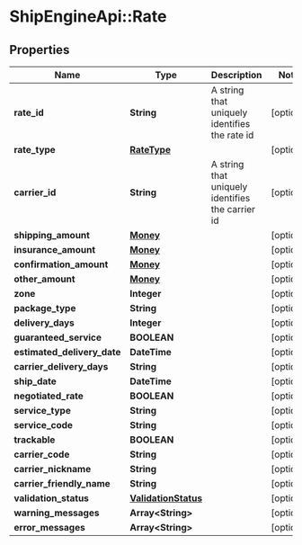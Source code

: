 # ShipEngineApi::Rate

## Properties
Name | Type | Description | Notes
------------ | ------------- | ------------- | -------------
**rate_id** | **String** | A string that uniquely identifies the rate id | [optional] 
**rate_type** | [**RateType**](RateType.md) |  | [optional] 
**carrier_id** | **String** | A string that uniquely identifies the carrier id | [optional] 
**shipping_amount** | [**Money**](Money.md) |  | [optional] 
**insurance_amount** | [**Money**](Money.md) |  | [optional] 
**confirmation_amount** | [**Money**](Money.md) |  | [optional] 
**other_amount** | [**Money**](Money.md) |  | [optional] 
**zone** | **Integer** |  | [optional] 
**package_type** | **String** |  | [optional] 
**delivery_days** | **Integer** |  | [optional] 
**guaranteed_service** | **BOOLEAN** |  | [optional] 
**estimated_delivery_date** | **DateTime** |  | [optional] 
**carrier_delivery_days** | **String** |  | [optional] 
**ship_date** | **DateTime** |  | [optional] 
**negotiated_rate** | **BOOLEAN** |  | [optional] 
**service_type** | **String** |  | [optional] 
**service_code** | **String** |  | [optional] 
**trackable** | **BOOLEAN** |  | [optional] 
**carrier_code** | **String** |  | [optional] 
**carrier_nickname** | **String** |  | [optional] 
**carrier_friendly_name** | **String** |  | [optional] 
**validation_status** | [**ValidationStatus**](ValidationStatus.md) |  | [optional] 
**warning_messages** | **Array&lt;String&gt;** |  | [optional] 
**error_messages** | **Array&lt;String&gt;** |  | [optional] 


